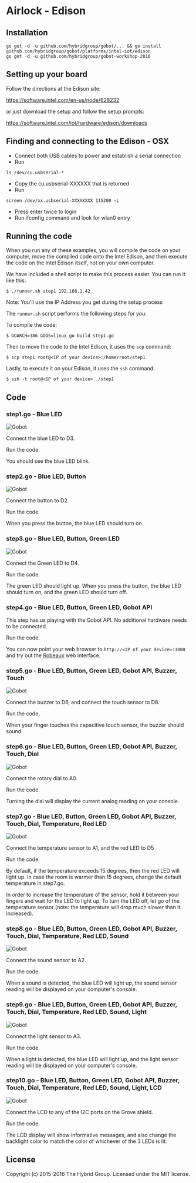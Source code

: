 # Airlock - Edison

## Installation

```
go get -d -u github.com/hybridgroup/gobot/... && go install github.com/hybridgroup/gobot/platforms/intel-iot/edison
go get -d -u github.com/hybridgroup/gobot-workshop-2016
```
## Setting up your board
Follow the directions at the Edison site:

https://software.intel.com/en-us/node/628232

or just download the setup and follow the setup prompts:

https://software.intel.com/iot/hardware/edison/downloads

## Finding and connecting to the Edison - OSX
- Connect both USB cables to power and establish a serial connection
- Run
```
ls /dev/cu.usbserial-*
```
- Copy the cu.usbserial-XXXXXX that is returned
- Run
```
screen /dev/xx.usbserial-XXXXXXXX 115200 –L
```
- Press enter twice to login
- Run ifconfig command and look for wlan0 entry

## Running the code
When you run any of these examples, you will compile the code on your computer, move the compiled code onto the Intel Edison, and then execute the code on the Intel Edison itself, not on your own computer.

We have included a shell script to make this process easier. You can run it like this:

```
$ ./runner.sh step1 192.168.1.42
```
Note: You'll use the IP Address you get during the setup process

The `runner.sh` script performs the following steps for you:

To compile the code:

```
$ GOARCH=386 GOOS=linux go build step1.go
```

Then to move the code to the Intel Edison, it uses the `scp` command:

```
$ scp step1 root@<IP of your device>:/home/root/step1
```

Lastly, to execute it on your Edison, it uses the `ssh` command:

```
$ ssh -t root@<IP of your device> ./step1
```

## Code

### step1.go - Blue LED

![Gobot](https://raw.githubusercontent.com/hybridgroup/gobot-workshop-2016/master/images/edison/step1.jpg)

Connect the blue LED to D3.

Run the code.

You should see the blue LED blink.

### step2.go - Blue LED, Button

![Gobot](https://raw.githubusercontent.com/hybridgroup/gobot-workshop-2016/master/images/edison/step2.jpg)

Connect the button to D2.

Run the code.

When you press the button, the blue LED should turn on.

### step3.go - Blue LED, Button, Green LED

![Gobot](https://raw.githubusercontent.com/hybridgroup/gobot-workshop-2016/master/images/edison/step3.jpg)

Connect the Green LED to D4.

Run the code.

The green LED should light up. When you press the button, the blue LED should turn on, and the green LED should turn off.

### step4.go - Blue LED, Button, Green LED, Gobot API

This step has us playing with the Gobot API. No additional hardware needs to be connected.

Run the code.

You can now point your web browser to `http://<IP of your device>:3000` and try out the [Robeaux](https://github.com/hybridgroup/robeaux) web interface.

### step5.go - Blue LED, Button, Green LED, Gobot API, Buzzer, Touch

![Gobot](https://raw.githubusercontent.com/hybridgroup/gobot-workshop-2016/master/images/edison/step5.jpg)

Connect the buzzer to D6, and connect the touch sensor to D8.

Run the code.

When your finger touches the capacitive touch sensor, the buzzer should sound.

### step6.go - Blue LED, Button, Green LED, Gobot API, Buzzer, Touch, Dial

![Gobot](https://raw.githubusercontent.com/hybridgroup/gobot-workshop-2016/master/images/edison/step6.jpg)

Connect the rotary dial to A0.

Run the code.

Turning the dial will display the current analog reading on your console.

### step7.go - Blue LED, Button, Green LED, Gobot API, Buzzer, Touch, Dial, Temperature, Red LED

![Gobot](https://raw.githubusercontent.com/hybridgroup/gobot-workshop-2016/master/images/edison/step7.jpg)

Connect the temperature sensor to A1, and the red LED to D5

Run the code.

By default, if the temperature exceeds 15 degrees, then the red LED will light up.
In case the room is warmer than 15 degrees, change the default temperature in step7.go.

In order to increase the temperature of the sensor, hold it between your fingers and wait for the LED to light up.
To turn the LED off, let go of the temperature sensor (note: the temperature will drop much slower than it increased).

### step8.go - Blue LED, Button, Green LED, Gobot API, Buzzer, Touch, Dial, Temperature, Red LED, Sound

![Gobot](https://raw.githubusercontent.com/hybridgroup/gobot-workshop-2016/master/images/edison/step8.jpg)

Connect the sound sensor to A2.

Run the code.

When a sound is detected, the blue LED will light up, the sound sensor reading will be displayed on your computer's console.

### step9.go - Blue LED, Button, Green LED, Gobot API, Buzzer, Touch, Dial, Temperature, Red LED, Sound, Light

![Gobot](https://raw.githubusercontent.com/hybridgroup/gobot-workshop-2016/master/images/edison/step9.jpg)

Connect the light sensor to A3.

Run the code.

When a light is detected, the blue LED will light up, and the light sensor reading will be displayed on your computer's console.

### step10.go - Blue LED, Button, Green LED, Gobot API, Buzzer, Touch, Dial, Temperature, Red LED, Sound, Light, LCD

![Gobot](https://raw.githubusercontent.com/hybridgroup/gobot-workshop-2016/master/images/edison/step10.jpg)

Connect the LCD to any of the I2C ports on the Grove shield.

Run the code.

The LCD display will show informative messages, and also change the backlight color to match the color of whichever of the 3 LEDs is lit.

## License

Copyright (c) 2015-2016 The Hybrid Group. Licensed under the MIT license.
